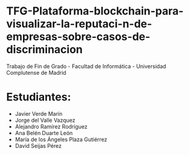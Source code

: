 # TFG-Plataforma-blockchain-para-visualizar-la-reputaci-n-de-empresas-sobre-casos-de-discriminacion
Trabajo de Fin de Grado - Facultad de Informática - Universidad Complutense de Madrid 

# Estudiantes:
* Javier Verde Marín
* Jorge del Valle Vazquez
* Alejandro Ramírez Rodríguez
* Ana Belén Duarte León
* María de los Ángeles Plaza Gutiérrez
* David Seijas Pérez
